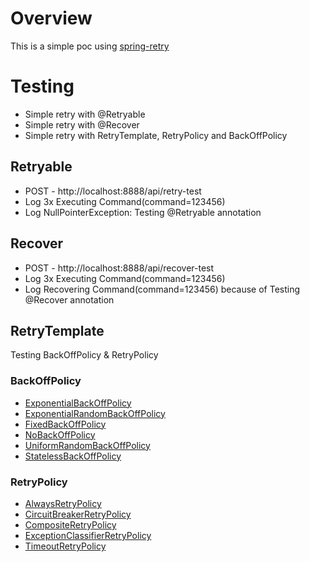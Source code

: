 # Overview

This is a simple poc using [spring-retry]

# Testing

* Simple retry with @Retryable
* Simple retry with @Recover
* Simple retry with RetryTemplate, RetryPolicy and BackOffPolicy

## Retryable

* POST - http://localhost:8888/api/retry-test
* Log 3x Executing Command(command=123456)
* Log NullPointerException: Testing @Retryable annotation
  
## Recover

* POST - http://localhost:8888/api/recover-test
* Log 3x Executing Command(command=123456)
* Log Recovering Command(command=123456) because of Testing @Recover annotation

## RetryTemplate

Testing BackOffPolicy & RetryPolicy

### BackOffPolicy

* [ExponentialBackOffPolicy]
* [ExponentialRandomBackOffPolicy]
* [FixedBackOffPolicy]
* [NoBackOffPolicy]
* [UniformRandomBackOffPolicy]
* [StatelessBackOffPolicy]

### RetryPolicy

* [AlwaysRetryPolicy]
* [CircuitBreakerRetryPolicy]
* [CompositeRetryPolicy]
* [ExceptionClassifierRetryPolicy]
* [TimeoutRetryPolicy]

[spring-retry]: https://docs.spring.io/spring-batch/trunk/reference/html/retry.html
[ExponentialBackOffPolicy]: https://docs.spring.io/spring-retry/docs/1.1.2.RELEASE/apidocs/org/springframework/retry/backoff/ExponentialBackOffPolicy.html
[ExponentialRandomBackOffPolicy]: https://docs.spring.io/spring-retry/docs/1.1.2.RELEASE/apidocs/org/springframework/retry/backoff/ExponentialRandomBackOffPolicy.html
[FixedBackOffPolicy]: https://docs.spring.io/spring-retry/docs/1.1.2.RELEASE/apidocs/org/springframework/retry/backoff/FixedBackOffPolicy.html
[NoBackOffPolicy]: https://docs.spring.io/spring-retry/docs/1.1.2.RELEASE/apidocs/org/springframework/retry/backoff/NoBackOffPolicy.html
[UniformRandomBackOffPolicy]: https://docs.spring.io/spring-retry/docs/1.1.2.RELEASE/apidocs/org/springframework/retry/backoff/UniformRandomBackOffPolicy.html
[StatelessBackOffPolicy]: https://docs.spring.io/spring-retry/docs/1.1.2.RELEASE/apidocs/org/springframework/retry/backoff/StatelessBackOffPolicy.html
[AlwaysRetryPolicy]: https://docs.spring.io/spring-retry/docs/1.1.2.RELEASE/apidocs/org/springframework/retry/policy/AlwaysRetryPolicy.html
[CircuitBreakerRetryPolicy]: https://docs.spring.io/spring-retry/docs/1.1.2.RELEASE/apidocs/org/springframework/retry/policy/CircuitBreakerRetryPolicy.html
[CompositeRetryPolicy]: https://docs.spring.io/spring-retry/docs/1.1.2.RELEASE/apidocs/org/springframework/retry/policy/CompositeRetryPolicy.html
[ExceptionClassifierRetryPolicy]: https://docs.spring.io/spring-retry/docs/1.1.2.RELEASE/apidocs/org/springframework/retry/policy/ExceptionClassifierRetryPolicy.html
[TimeoutRetryPolicy]: https://docs.spring.io/spring-retry/docs/1.1.2.RELEASE/apidocs/org/springframework/retry/policy/TimeoutRetryPolicy.html
